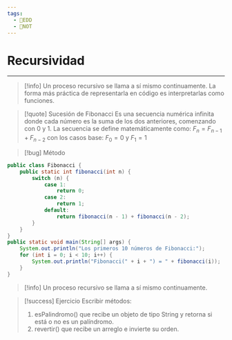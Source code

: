 ```yaml
---
tags:
  - 💾EDD
  - 📝NOT
---
```


# Recursividad
---
> [!info] Un proceso recursivo se llama a sí mismo continuamente.
La forma más práctica de representarla en código es interpretarlas como funciones.

> [!quote] Sucesión de Fibonacci
Es una secuencia numérica infinita donde cada número es la suma de los dos anteriores, comenzando con 0 y 1.
La secuencia se define matemáticamente como: $F_n = F_{n-1} + F_{n-2}$ con los casos base: $F_0 = 0$ y $F_1 = 1$

> [!bug] Método
```java
public class Fibonacci {
    public static int fibonacci(int n) {
        switch (n) {
            case 1:
                return 0;
            case 2:
                return 1;
            default:
                return fibonacci(n - 1) + fibonacci(n - 2);
        }
    }
}
public static void main(String[] args) {
    System.out.println("Los primeros 10 números de Fibonacci:");
    for (int i = 0; i < 10; i++) {
        System.out.println("Fibonacci(" + i + ") = " + fibonacci(i));
    }
}
```

> [!info] Un proceso recursivo se llama a sí mismo continuamente.

> [!success] Ejercicio
> Escribir métodos:
> 1. esPalindromo() que recibe un objeto de tipo String y retorna si está o no es un palíndromo.
> 2. revertir() que recibe un arreglo e invierte su orden.